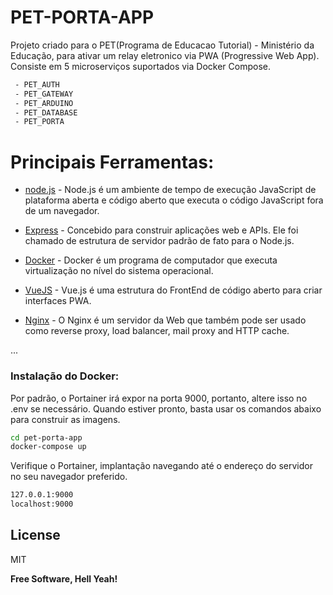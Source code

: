 # PET-PORTA-APP
Projeto criado para o PET(Programa de Educacao Tutorial) - Ministério da Educação, para ativar um relay eletronico via PWA (Progressive Web App). Consiste em 5 microserviços suportados via Docker Compose.

```sh
 - PET_AUTH
 - PET_GATEWAY
 - PET_ARDUINO
 - PET_DATABASE
 - PET_PORTA
```
# Principais Ferramentas:

* [node.js] -  Node.js é um ambiente de tempo de execução JavaScript de plataforma aberta e código aberto que executa o código JavaScript fora de um navegador.
 
* [Express] - Concebido para construir aplicações web e APIs. Ele foi chamado de estrutura de servidor padrão de fato para o Node.js.

* [Docker] - Docker é um programa de computador que executa virtualização no nível do sistema operacional.

* [VueJS] - Vue.js é uma estrutura do FrontEnd de código aberto para criar interfaces PWA.

* [Nginx] - O Nginx é um servidor da Web que também pode ser usado como reverse proxy, load balancer, mail proxy and HTTP cache.

...


### Instalação do Docker:
Por padrão, o Portainer irá expor na porta 9000, portanto, altere isso no .env se necessário. 
Quando estiver pronto, basta usar os comandos abaixo para construir as imagens.
```sh
cd pet-porta-app
docker-compose up
```

Verifique o Portainer, implantação navegando até o endereço do servidor no seu navegador preferido.

```sh
127.0.0.1:9000
localhost:9000
```


License
----

MIT


**Free Software, Hell Yeah!**

[//]: # (These are reference links used in the body of this note and get stripped out when the markdown processor does its job. There is no need to format nicely because it shouldn't be seen. Thanks SO - http://stackoverflow.com/questions/4823468/store-comments-in-markdown-syntax)

   [node.js]: <http://nodejs.org>
   [jQuery]: <http://jquery.com>
   [express]: <http://expressjs.com>
   [VueJS]: <http://vuejs.org>
   [Docker]: <http://docker.com>
   [Nginx]: <http://nginx.com>
